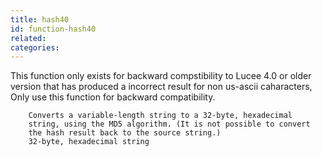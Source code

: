 ```yaml
---
title: hash40
id: function-hash40
related:
categories:
---
```


This function only exists for backward compstibility to Lucee 4.0 or older version that has produced a incorrect result for non us-ascii caharacters,
		Only use this function for backward compatibility.

		Converts a variable-length string to a 32-byte, hexadecimal
        string, using the MD5 algorithm. (It is not possible to convert
        the hash result back to the source string.)
        32-byte, hexadecimal string